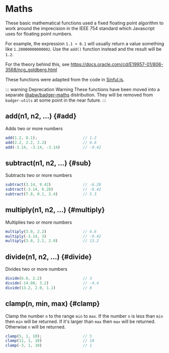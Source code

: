 # Maths

These basic mathematical functions used a fixed floating point algorithm
to work around the imprecision in the IEEE 754 standard which Javascript
uses for floating point numbers.

For example, the expression `1.1 + 0.1` will usually return a value
something like `1.20000000000002`.  Use the `add()` function instead and the
result will be `1.2`.

For the theory behind this, see
https://docs.oracle.com/cd/E19957-01/806-3568/ncg_goldberg.html

These functions were adapted from the code in
[Sinful.js](https://github.com/guipn/sinful.js/blob/master/sinful.js).

::: warning Deprecation Warning
These functions have been moved into a separate
[@abw/badger-maths](https://badgerpower.com/badger-maths) distribution.
They will be removed from `badger-utils` at some point in the near future.
:::

## add(n1, n2, ...) {#add}

Adds two or more numbers

```js
add(1.2, 0.1);                    // 1.2
add(2.2, 2.2, 2.2)                // 6.6
add(-3.14, -3.14, -3.14)          // -9.42
```

## subtract(n1, n2, ...) {#sub}

Subtracts two or more numbers

```js
subtract(3.14, 9.42)              // -6.28
subtract(-3.14, 6.28)             // -9.42
subtract(7.8, 0.1, 2.4)           // 5.3
```

## multiply(n1, n2, ...) {#multiply}

Multiplies two or more numbers

```js
multiply(3.0, 2.2)                // 6.6
multiply(-3.14, 3)                // -9.42
multiply(3.0, 2.2, 2.0)           // 13.2
```

## divide(n1, n2, ...) {#divide}

Divides two or more numbers

```js
divide(6.6, 2.2)                  // 3
divide(-14.08, 3.2)               // -4.4
divide(13.2, 2.0, 1.1)            // 6
```

## clamp(n, min, max) {#clamp}

Clamp the number `n` to the range `min` to `max`.  If the number `n` is
less than `min` then `min` will be returned.  If it's larger than `max`
then `max` will be returned.  Otherwise `n` will be returned.

```js
clamp(5, 1, 10);                  // 5
clamp(11, 1, 10)                  // 10
clamp(-3, 1, 10)                  // 1
```